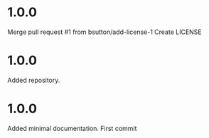 # 1.0.0
Merge pull request #1 from bsutton/add-license-1
Create LICENSE

# 1.0.0
Added repository.

# 1.0.0
Added minimal documentation.
First commit


